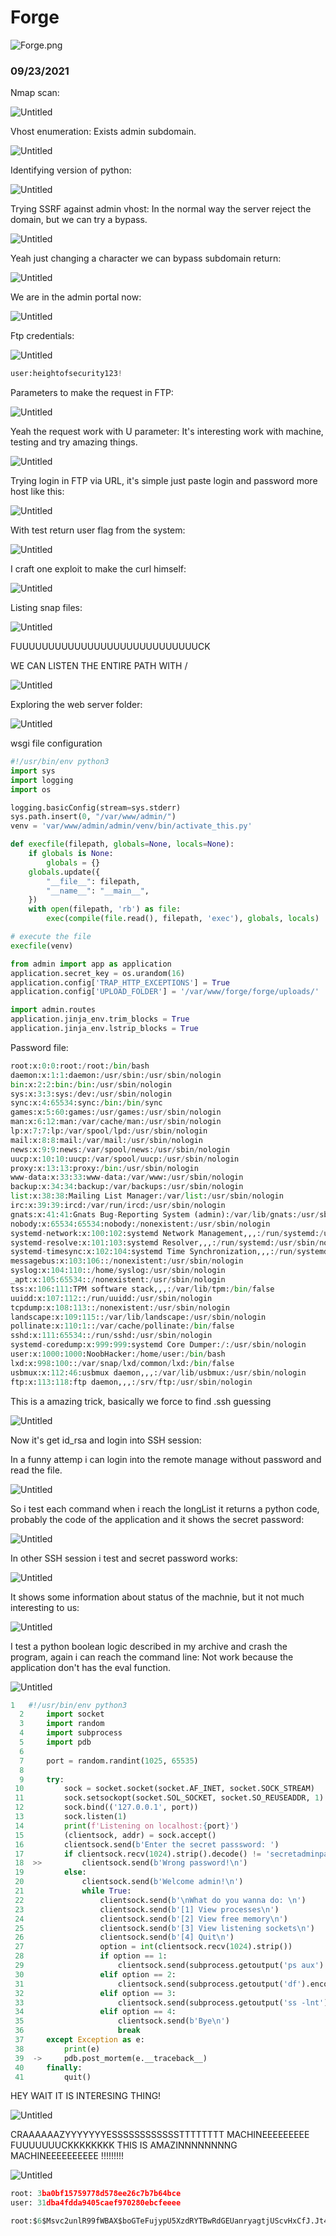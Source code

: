 # Forge

![Forge.png](Forge/Forge.png)

### 09/23/2021

Nmap scan:

![Untitled](Forge/Untitled.png)

Vhost enumeration: Exists admin subdomain. 

![Untitled](Forge/Untitled%201.png)

Identifying version of python:

![Untitled](Forge/Untitled%202.png)

Trying SSRF against admin vhost: In the normal way the server reject the domain, but we can try a bypass.

![Untitled](Forge/Untitled%203.png)

Yeah just changing a character we can bypass subdomain return:

![Untitled](Forge/Untitled%204.png)

We are in the admin portal now:

![Untitled](Forge/Untitled%205.png)

Ftp credentials:

![Untitled](Forge/Untitled%206.png)

```python
user:heightofsecurity123!
```

Parameters to make the request in FTP:

![Untitled](Forge/Untitled%207.png)

Yeah the request work with U parameter: It's interesting work with machine, testing and try amazing things. 

![Untitled](Forge/Untitled%208.png)

Trying login in FTP via URL, it's simple just paste login and password more host like this:

![Untitled](Forge/Untitled%209.png)

With test return user flag from the system:

![Untitled](Forge/Untitled%2010.png)

I craft one exploit to make the curl himself:

![Untitled](Forge/Untitled%2011.png)

Listing snap files:

![Untitled](Forge/Untitled%2012.png)

FUUUUUUUUUUUUUUUUUUUUUUUUUUUUCK 

WE CAN LISTEN THE ENTIRE PATH WITH /

![Untitled](Forge/Untitled%2013.png)

Exploring the web server folder:

![Untitled](Forge/Untitled%2014.png)

wsgi file configuration

```python
#!/usr/bin/env python3
import sys
import logging
import os

logging.basicConfig(stream=sys.stderr)
sys.path.insert(0, "/var/www/admin/")
venv = 'var/www/admin/admin/venv/bin/activate_this.py'

def execfile(filepath, globals=None, locals=None):
    if globals is None:
        globals = {}
    globals.update({
        "__file__": filepath,
        "__name__": "__main__",
    })
    with open(filepath, 'rb') as file:
        exec(compile(file.read(), filepath, 'exec'), globals, locals)

# execute the file
execfile(venv)

from admin import app as application
application.secret_key = os.urandom(16)
application.config['TRAP_HTTP_EXCEPTIONS'] = True
application.config['UPLOAD_FOLDER'] = '/var/www/forge/forge/uploads/'

import admin.routes
application.jinja_env.trim_blocks = True
application.jinja_env.lstrip_blocks = True
```

Password file:

```python
root:x:0:0:root:/root:/bin/bash
daemon:x:1:1:daemon:/usr/sbin:/usr/sbin/nologin
bin:x:2:2:bin:/bin:/usr/sbin/nologin
sys:x:3:3:sys:/dev:/usr/sbin/nologin
sync:x:4:65534:sync:/bin:/bin/sync
games:x:5:60:games:/usr/games:/usr/sbin/nologin
man:x:6:12:man:/var/cache/man:/usr/sbin/nologin
lp:x:7:7:lp:/var/spool/lpd:/usr/sbin/nologin
mail:x:8:8:mail:/var/mail:/usr/sbin/nologin
news:x:9:9:news:/var/spool/news:/usr/sbin/nologin
uucp:x:10:10:uucp:/var/spool/uucp:/usr/sbin/nologin
proxy:x:13:13:proxy:/bin:/usr/sbin/nologin
www-data:x:33:33:www-data:/var/www:/usr/sbin/nologin
backup:x:34:34:backup:/var/backups:/usr/sbin/nologin
list:x:38:38:Mailing List Manager:/var/list:/usr/sbin/nologin
irc:x:39:39:ircd:/var/run/ircd:/usr/sbin/nologin
gnats:x:41:41:Gnats Bug-Reporting System (admin):/var/lib/gnats:/usr/sbin/nologin
nobody:x:65534:65534:nobody:/nonexistent:/usr/sbin/nologin
systemd-network:x:100:102:systemd Network Management,,,:/run/systemd:/usr/sbin/nologin
systemd-resolve:x:101:103:systemd Resolver,,,:/run/systemd:/usr/sbin/nologin
systemd-timesync:x:102:104:systemd Time Synchronization,,,:/run/systemd:/usr/sbin/nologin
messagebus:x:103:106::/nonexistent:/usr/sbin/nologin
syslog:x:104:110::/home/syslog:/usr/sbin/nologin
_apt:x:105:65534::/nonexistent:/usr/sbin/nologin
tss:x:106:111:TPM software stack,,,:/var/lib/tpm:/bin/false
uuidd:x:107:112::/run/uuidd:/usr/sbin/nologin
tcpdump:x:108:113::/nonexistent:/usr/sbin/nologin
landscape:x:109:115::/var/lib/landscape:/usr/sbin/nologin
pollinate:x:110:1::/var/cache/pollinate:/bin/false
sshd:x:111:65534::/run/sshd:/usr/sbin/nologin
systemd-coredump:x:999:999:systemd Core Dumper:/:/usr/sbin/nologin
user:x:1000:1000:NoobHacker:/home/user:/bin/bash
lxd:x:998:100::/var/snap/lxd/common/lxd:/bin/false
usbmux:x:112:46:usbmux daemon,,,:/var/lib/usbmux:/usr/sbin/nologin
ftp:x:113:118:ftp daemon,,,:/srv/ftp:/usr/sbin/nologin
```

This is a amazing trick, basically we force to find .ssh guessing

![Untitled](Forge/Untitled%2015.png)

Now it's get id_rsa and login into SSH session:

In a funny attemp i can login into the remote manage without password and read the file.

![Untitled](Forge/Untitled%2016.png)

So i test each command when i reach the longList it returns a python code, probably the code of the application and it shows the secret password:

![Untitled](Forge/Untitled%2017.png)

In other SSH session i test and secret password works:

![Untitled](Forge/Untitled%2018.png)

It shows some information about status of the machnie, but it not much interesting to us:

![Untitled](Forge/Untitled%2019.png)

I test a python boolean logic described in my archive and crash the program, again i can reach the command line:  Not work because the application don't has the eval function. 

![Untitled](Forge/Untitled%2020.png)

```python
1  	#!/usr/bin/env python3
  2  	import socket
  3  	import random
  4  	import subprocess
  5  	import pdb
  6  	
  7  	port = random.randint(1025, 65535)
  8  	
  9  	try:
 10  	    sock = socket.socket(socket.AF_INET, socket.SOCK_STREAM)
 11  	    sock.setsockopt(socket.SOL_SOCKET, socket.SO_REUSEADDR, 1)
 12  	    sock.bind(('127.0.0.1', port))
 13  	    sock.listen(1)
 14  	    print(f'Listening on localhost:{port}')
 15  	    (clientsock, addr) = sock.accept()
 16  	    clientsock.send(b'Enter the secret passsword: ')
 17  	    if clientsock.recv(1024).strip().decode() != 'secretadminpassword':
 18  >>	        clientsock.send(b'Wrong password!\n')
 19  	    else:
 20  	        clientsock.send(b'Welcome admin!\n')
 21  	        while True:
 22  	            clientsock.send(b'\nWhat do you wanna do: \n')
 23  	            clientsock.send(b'[1] View processes\n')
 24  	            clientsock.send(b'[2] View free memory\n')
 25  	            clientsock.send(b'[3] View listening sockets\n')
 26  	            clientsock.send(b'[4] Quit\n')
 27  	            option = int(clientsock.recv(1024).strip())
 28  	            if option == 1:
 29  	                clientsock.send(subprocess.getoutput('ps aux').encode())
 30  	            elif option == 2:
 31  	                clientsock.send(subprocess.getoutput('df').encode())
 32  	            elif option == 3:
 33  	                clientsock.send(subprocess.getoutput('ss -lnt').encode())
 34  	            elif option == 4:
 35  	                clientsock.send(b'Bye\n')
 36  	                break
 37  	except Exception as e:
 38  	    print(e)
 39  ->	    pdb.post_mortem(e.__traceback__)
 40  	finally:
 41  	    quit()
```

HEY WAIT IT IS INTERESING THING!

![Untitled](Forge/Untitled%2021.png)

CRAAAAAAZYYYYYYYESSSSSSSSSSSSTTTTTTTT MACHINEEEEEEEEE FUUUUUUUCKKKKKKKK THIS IS AMAZINNNNNNNNG MACHINEEEEEEEEEE !!!!!!!!!

![Untitled](Forge/Untitled%2022.png)

```python
root: 3ba0bf15759778d578ee26c7b7b64bce
user: 31dba4fdda9405caef970280ebcfeeee

root:$6$Msvc2unlR99fWBAX$boGTeFujypU5XzdRYTBwRdGEUanryagtjUScvHxCfJ.Jt44iwzJhad4rWhXMahebHXA6CSH3Nlr64tpusii6O/:18780:0:99999:7:::
```
